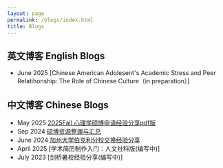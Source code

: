 ```yaml
---
layout: page
permalink: /blogs/index.html
title: Blogs
---
```


## 英文博客 English Blogs
- June 2025 [Chinese American Adolesent's Academic Stress and Peer Relatihonship: The Role of Chinese Culture（in preparation）]

## 中文博客 Chinese Blogs

- May 2025 [2025Fall 心理学硕博申请经验分享pdf版](https://clydepsychology.github.io/blogs/gradapp.pdf)
- Sep 2024 [硕博资源整理与汇总](https://clydepsychology.github.io/blogs/graduateapplicationresources.md)
- June 2024 [加州大学伯克利分校交换经验分享](https://clydepsychology.github.io/blogs/berkeleyexchange.md)
- April 2025 [学术简历制作入门：人文社科版(编写中)]
- July 2023 [剑桥暑校经验分享(编写中)]


